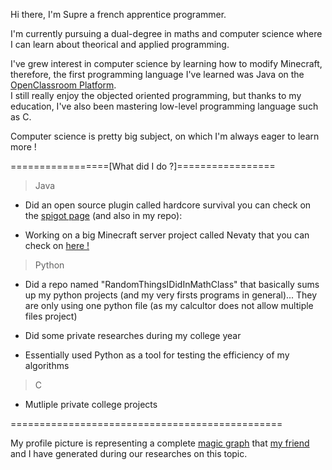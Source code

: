 Hi there, I'm Supre a french apprentice programmer. 

I'm currently pursuing a dual-degree in maths and computer science where I can learn about theorical and applied programming.

I've grew interest in computer science by learning how to modify Minecraft, therefore, the first programming language I've learned was Java on the [OpenClassroom Platform](https://openclassrooms.com/f).  
I still really enjoy the objected oriented programming, but thanks to my education, I've also been mastering low-level programming language such as C.

Computer science is pretty big subject, on which I'm always eager to learn more !

=================[What did I do ?]=================

> Java 

- Did an open source plugin called hardcore survival you can check on the [spigot page](https://www.spigotmc.org/resources/hardcore-survival.91405/) (and also in my repo):


- Working on a big Minecraft server project called Nevaty that you can check on [here !](https://nevaty.fr)

> Python

- Did a repo named "RandomThingsIDidInMathClass" that basically sums up my python projects (and my very firsts programs in general)... They are only using one python file 
(as my calcultor does not allow multiple files project)

- Did some private researches during my college year

- Essentially used Python as a tool for testing the efficiency of my algorithms 

> C

- Mutliple private college projects

===============================================

My profile picture is representing a complete [magic graph](https://en.wikipedia.org/wiki/Magic_graph) that [my friend](https://github.com/Khanot) and I have generated during our researches on this topic.
